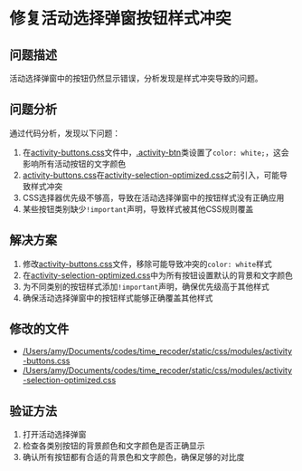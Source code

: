 # 修复活动选择弹窗按钮样式冲突

## 问题描述
活动选择弹窗中的按钮仍然显示错误，分析发现是样式冲突导致的问题。

## 问题分析
通过代码分析，发现以下问题：
1. 在[activity-buttons.css](file:///Users/amy/Documents/codes/time_recoder/static/css/modules/activity-buttons.css)文件中，[.activity-btn](file:///Users/amy/Documents/codes/time_recoder/static/css/modules/activity-buttons.css#L17-L42)类设置了`color: white;`，这会影响所有活动按钮的文字颜色
2. [activity-buttons.css](file:///Users/amy/Documents/codes/time_recoder/static/css/modules/activity-buttons.css)在[activity-selection-optimized.css](file:///Users/amy/Documents/codes/time_recoder/static/css/modules/activity-selection-optimized.css)之前引入，可能导致样式冲突
3. CSS选择器优先级不够高，导致在活动选择弹窗中的按钮样式没有正确应用
4. 某些按钮类别缺少`!important`声明，导致样式被其他CSS规则覆盖

## 解决方案
1. 修改[activity-buttons.css](file:///Users/amy/Documents/codes/time_recoder/static/css/modules/activity-buttons.css)文件，移除可能导致冲突的`color: white`样式
2. 在[activity-selection-optimized.css](file:///Users/amy/Documents/codes/time_recoder/static/css/modules/activity-selection-optimized.css)中为所有按钮设置默认的背景和文字颜色
3. 为不同类别的按钮样式添加`!important`声明，确保优先级高于其他样式
4. 确保活动选择弹窗中的按钮样式能够正确覆盖其他样式

## 修改的文件
- [/Users/amy/Documents/codes/time_recoder/static/css/modules/activity-buttons.css](file:///Users/amy/Documents/codes/time_recoder/static/css/modules/activity-buttons.css)
- [/Users/amy/Documents/codes/time_recoder/static/css/modules/activity-selection-optimized.css](file:///Users/amy/Documents/codes/time_recoder/static/css/modules/activity-selection-optimized.css)

## 验证方法
1. 打开活动选择弹窗
2. 检查各类别按钮的背景颜色和文字颜色是否正确显示
3. 确认所有按钮都有合适的背景色和文字颜色，确保足够的对比度